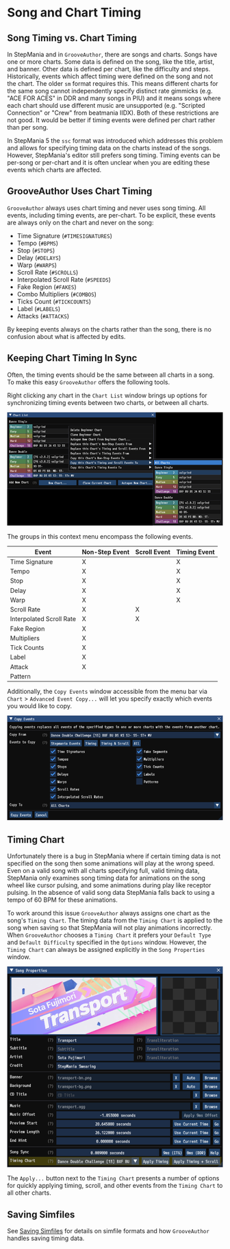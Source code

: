# Song and Chart Timing

## Song Timing vs. Chart Timing

In StepMania and in `GrooveAuthor`, there are songs and charts. Songs have one or more charts. Some data is defined on the song, like the title, artist, and banner. Other data is defined per chart, like the difficulty and steps. Historically, events which affect timing were defined on the song and not the chart. The older `sm` format requires this. This means different charts for the same song cannot independently specify distinct rate gimmicks (e.g. "ACE FOR ACES" in DDR and many songs in PIU) and it means songs where each chart should use different music are unsupported (e.g. "Scripted Connection" or "Crew" from beatmania IIDX). Both of these restrictions are not good. It would be better if timing events were defined per chart rather than per song.

In StepMania 5 the `ssc` format was introduced which addresses this problem and allows for specifying timing data on the charts instead of the songs. However, StepMania's editor still prefers song timing. Timing events can be per-song or per-chart and it is often unclear when you are editing these events which charts are affected.

## GrooveAuthor Uses Chart Timing

`GrooveAuthor` always uses chart timing and never uses song timing. All events, including timing events, are per-chart. To be explicit, these events are always only on the chart and never on the song:
- Time Signature (`#TIMESIGNATURES`)
- Tempo (`#BPMS`)
- Stop (`#STOPS`)
- Delay (`#DELAYS`)
- Warp (`#WARPS`)
- Scroll Rate (`#SCROLLS`)
- Interpolated Scroll Rate (`#SPEEDS`)
- Fake Region (`#FAKES`)
- Combo Multipliers (`#COMBOS`)
- Ticks Count (`#TICKCOUNTS`)
- Label (`#LABELS`)
- Attacks (`#ATTACKS`)

By keeping events always on the charts rather than the song, there is no confusion about what is affected by edits.

## Keeping Chart Timing In Sync

Often, the timing events should be the same between all charts in a song. To make this easy `GrooveAuthor` offers the following tools.

Right clicking any chart in the `Chart List` window brings up options for synchronizing timing events between two charts, or between all charts.

![Song Sync Before Compensation](timing-copy-events.png "Right click any chart to copy timing events between charts.")

The groups in this context menu encompass the following events.

| Event                    | Non-Step Event | Scroll Event | Timing Event |
|--------------------------|----------------|--------------|--------------|
| Time Signature           | X              |              | X            |
| Tempo                    | X              |              | X            |
| Stop                     | X              |              | X            |
| Delay                    | X              |              | X            |
| Warp                     | X              |              | X            |
| Scroll Rate              | X              | X            |              |
| Interpolated Scroll Rate | X              | X            |              |
| Fake Region              | X              |              |              |
| Multipliers              | X              |              |              |
| Tick Counts              | X              |              |              |
| Label                    | X              |              |              |
| Attack                   | X              |              |              |
| Pattern                  |                |              |              |

Additionally, the `Copy Events` window accessible from the menu bar via `Chart` > `Advanced Event Copy...` will let you specify exactly which events you would like to copy.

![Advanced Event Copy](timing-advance-event-copy.png "The Copy Events window provides options for copying specific events.")

## Timing Chart

Unfortunately there is a bug in StepMania where if certain timing data is not specified on the song then some animations will play at the wrong speed. Even on a valid song with all charts specifying full, valid timing data, StepMania only examines song timing data for animations on the song wheel like cursor pulsing, and some animations during play like receptor pulsing. In the absence of valid song data StepMania falls back to using a tempo of 60 BPM for these animations.

To work around this issue `GrooveAuthor` always assigns one chart as the song's `Timing Chart`. The timing data from the `Timing Chart` is applied to the song when saving so that StepMania will not play animations incorrectly. When `GrooveAuthor` chooses a `Timing Chart` it prefers your `Default Type` and `Default Difficulty` specified in the `Options` window. However, the `Timing Chart` can always be assigned explicitly in the `Song Properties` window. 

![Timing Chart](timing-timing-chart.png "The Timing Chart's timing data is applied to the song when saving.")

The `Apply...` button next to the `Timing Chart` presents a number of options for quickly applying timing, scroll, and other events from the `Timing Chart` to all other charts.

## Saving Simfiles

See [Saving Simfiles](SavingSimfiles.md) for details on simfile formats and how `GrooveAuthor` handles saving timing data.